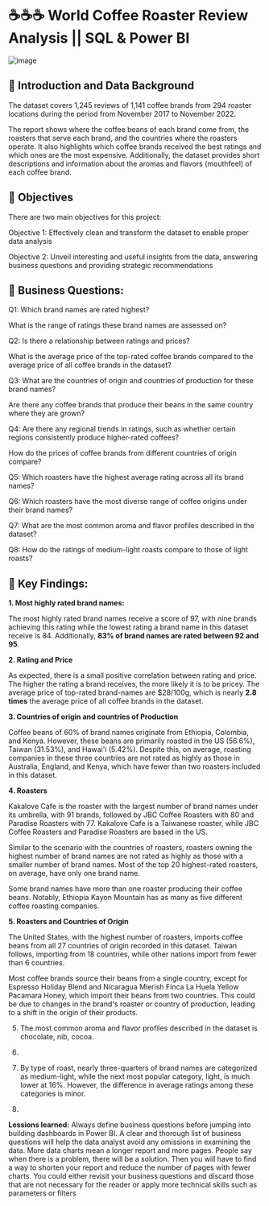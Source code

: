 # ☕☕☕ World Coffee Roaster Review Analysis || SQL & Power BI

![image](https://github.com/linhnguyen2601/World-Coffee-Roaster-Review-Analysis/assets/166676829/f5c11dec-2beb-4a0c-a3b3-866733caef7a)


## 🍫 Introduction and Data Background
The dataset covers 1,245 reviews of 1,141 coffee brands from 294 roaster locations during the period from November 2017 to November 2022. 

The report shows where the coffee beans of each brand come from, the roasters that serve each brand, and the countries where the roasters operate. It also highlights which coffee brands received the best ratings and which ones are the most expensive. Additionally, the dataset provides short descriptions and information about the aromas and flavors (mouthfeel) of each coffee brand.

## 🍫 Objectives 
There are two main objectives for this project:

Objective 1: Effectively clean and transform the dataset to enable proper data analysis

Objective 2: Unveil interesting and useful insights from the data, answering business questions and providing strategic recommendations

## 🍫 Business Questions:
Q1: Which brand names are rated highest?

What is the range of ratings these brand names are assessed on? 

Q2: Is there a relationship between ratings and prices? 

What is the average price of the top-rated coffee brands compared to the average price of all coffee brands in the dataset?

Q3: What are the countries of origin and countries of production for these brand names? 

Are there any coffee brands that produce their beans in the same country where they are grown?

Q4: Are there any regional trends in ratings, such as whether certain regions consistently produce higher-rated coffees?

How do the prices of coffee brands from different countries of origin compare?

Q5: Which roasters have the highest average rating across all its brand names?

Q6: Which roasters have the most diverse range of coffee origins under their brand names?

Q7: What are the most common aroma and flavor profiles described in the dataset?

Q8: How do the ratings of medium-light roasts compare to those of light roasts?

## 🍫 Key Findings:
**1. Most highly rated brand names:**
   
  The most highly rated brand names receive a score of 97, with nine brands achieving this rating while the lowest rating a brand name in this dataset receive is 84. Additionally, **83% of brand names are rated between 92 and 95**.

**2. Rating and Price**

  As expected, there is a small positive correlation between rating and price. The higher the rating a brand receives, the more likely it is to be pricey.  The average price of top-rated brand-names are $28/100g, which is nearly **2.8 times** the average price of all coffee brands in the dataset.

**3. Countries of origin and countries of Production**

  Coffee beans of 60% of brand names originate from Ethiopia, Colombia, and Kenya. However, these beans are primarily roasted in the US (56.6%), Taiwan (31.53%), and Hawai'i (5.42%). Despite this, on average, roasting companies in these three countries are not rated as highly as those in Australia, England, and Kenya, which have fewer than two roasters included in this dataset.

**4. Roasters**

  Kakalove Cafe is the roaster with the largest number of brand names under its umbrella, with 91 brands, followed by JBC Coffee Roasters with 80 and Paradise Roasters with 77. Kakalove Cafe is a Taiwanese roaster, while JBC Coffee Roasters and Paradise Roasters are based in the US.

 Similar to the scenario with the countries of roasters, roasters owning the highest number of brand names are not rated as highly as those with a smaller number of brand names. Most of the top 20 highest-rated roasters, on average, have only one brand name.

   Some brand names have more than one roaster producing their coffee beans. Notably, Ethiopia Kayon Mountain has as many as five different coffee roasting companies.

**5. Roasters and Countries of Origin**

  The United States, with the highest number of roasters, imports coffee beans from all 27 countries of origin recorded in this dataset. Taiwan follows, importing from 18 countries, while other nations import from fewer than 6 countries.
  
  Most coffee brands source their beans from a single country, except for Espresso Holiday Blend and Nicaragua Mierish Finca La Huela Yellow Pacamara Honey, which import their beans from two countries. This could be due to changes in the brand's roaster or country of production, leading to a shift in the origin of their products.

5. The most common aroma and flavor profiles described in the dataset is chocolate, nib, cocoa.

6.
9. By type of roast, nearly three-quarters of brand names are categorized as medium-light, while the next most popular category, light, is much lower at 16%. However, the difference in average ratings among these categories is minor.

10. 

**Lessions learned:**
Always define business questions before jumping into building dashboards in Power BI. A clear and thorough list of business questions will help the data analyst avoid any omissions in examining the data. More data charts mean a longer report and more pages. People say when there is a problem, there will be a solution. Then you will have to find a way to shorten your report and reduce the number of pages with fewer charts. You could either revisit your business questions and discard those that are not necessary for the reader or apply more technical skills such as parameters or filters

